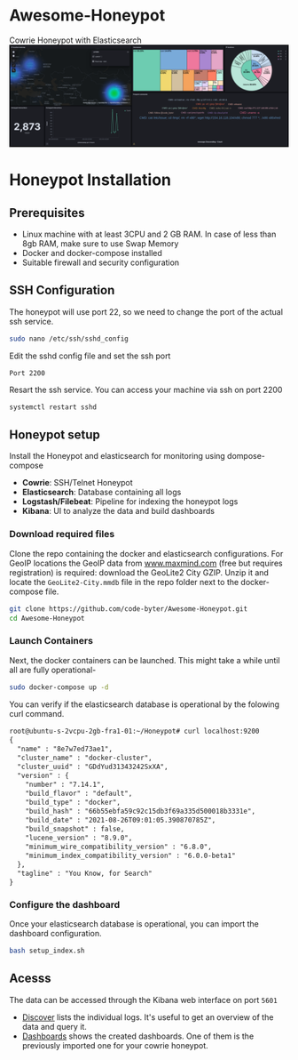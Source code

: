 # Awesome-Honeypot
Cowrie Honeypot with Elasticsearch
![alt text](images/dashboard.png)


# Honeypot Installation

## Prerequisites
- Linux machine with at least 3CPU and 2 GB RAM. In case of less than 8gb RAM, make sure to use Swap Memory
- Docker and docker-compose installed
- Suitable firewall and security configuration

## SSH Configuration

The honeypot will use port 22, so we need to change the port of the actual ssh service.
```bash
sudo nano /etc/ssh/sshd_config
```
Edit the sshd config file and set the ssh port
```text
Port 2200
```
Resart the ssh service. You can access your machine via ssh on port 2200
```bash
systemctl restart sshd
```

## Honeypot setup
Install the Honeypot and elasticsearch for monitoring using dompose-compose
- **Cowrie**: SSH/Telnet Honeypot
- **Elasticsearch**: Database containing all logs
- **Logstash/Filebeat**: Pipeline for indexing the honeypot logs
- **Kibana**: UI to analyze the data and build dashboards

### Download required files
Clone the repo containing the docker and elasticsearch configurations. For GeoIP locations the GeoIP data from www.maxmind.com (free but requires registration) is required: download the GeoLite2 City GZIP. Unzip it and locate the ``GeoLite2-City.mmdb`` file in the repo folder next to the docker-compose file.
```bash
git clone https://github.com/code-byter/Awesome-Honeypot.git
cd Awesome-Honeypot
```

### Launch Containers
Next, the docker containers can be launched. This might take a while until all are fully operational-
```bash
sudo docker-compose up -d
```

You can verify if the elasticsearch database is operational by the folowing curl command. 
```text
root@ubuntu-s-2vcpu-2gb-fra1-01:~/Honeypot# curl localhost:9200
{
  "name" : "8e7w7ed73ae1",
  "cluster_name" : "docker-cluster",
  "cluster_uuid" : "GDdYud31343242SxXA",
  "version" : {
    "number" : "7.14.1",
    "build_flavor" : "default",
    "build_type" : "docker",
    "build_hash" : "66b55ebfa59c92c15db3f69a335d500018b3331e",
    "build_date" : "2021-08-26T09:01:05.390870785Z",
    "build_snapshot" : false,
    "lucene_version" : "8.9.0",
    "minimum_wire_compatibility_version" : "6.8.0",
    "minimum_index_compatibility_version" : "6.0.0-beta1"
  },
  "tagline" : "You Know, for Search"
}
```
### Configure the dashboard
Once your elasticsearch database is operational, you can import the dashboard configuration.  
```bash
bash setup_index.sh
```

## Acesss

The data can be accessed through the Kibana web interface on port ``5601``
- [Discover](http://localhost:5601/app/discover) lists the individual logs. It's useful to get an overview of the data and query it.
- [Dashboards](http://localhost:5601/app/dashboards) shows the created dashboards. One of them is the previously imported one for your cowrie honeypot.  
